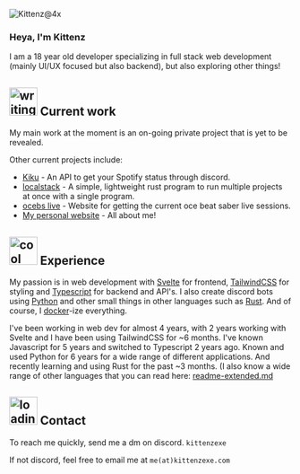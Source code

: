 ![Kittenz@4x](https://github.com/KittenzExe/KittenzExe/assets/67358250/5c56cafe-09fa-4881-94d5-978b48ed3240)

### Heya, I'm Kittenz

I am a 18 year old developer specializing in full stack web development (mainly UI/UX focused but also backend), but also exploring other things!

<h2><img src="https://github.com/KittenzExe/KittenzExe/assets/67358250/2f90a34c-cebd-481e-9af2-69a890abd685" alt="writing" height="50px"> Current work</h2>

My main work at the moment is an on-going private project that is yet to be revealed.

Other current projects include:
- [Kiku](https://github.com/kittenzexe/kiku) - An API to get your Spotify status through discord.
- [localstack](https://github.com/kittenzexe/localstack) - A simple, lightweight rust program to run multiple projects at once with a single program.
- [ocebs live](https://github.com/kittenzexe/ocebs-live) - Website for getting the current oce beat saber live sessions.
- [My personal website](https://kittenzexe.com) - All about me!

<h2><img src="https://github.com/KittenzExe/KittenzExe/assets/67358250/9b19271d-9233-41ec-ad97-a39981ea8aea" alt="cool" height="50px"> Experience</h2>
  
My passion is in web development with [Svelte](https://svelte.dev) for frontend, [TailwindCSS](https://tailwindcss.com/) for styling and [Typescript](https://www.typescriptlang.org/) for backend and API's. I also create discord bots using [Python](https://www.python.org/) and other small things in other languages such as [Rust](https://www.rust-lang.org/). And of course, I [docker](https://www.docker.com/)-ize everything.

I've been working in web dev for almost 4 years, with 2 years working with Svelte and I have been using TailwindCSS for ~6 months. I've known Javascript for 5 years and switched to Typescript 2 years ago. Known and used Python for 6 years for a wide range of different applications. And recently learning and using Rust for the past ~3 months. (I also know a wide range of other languages that you can read here: [readme-extended.md](https://github.com/KittenzExe/KittenzExe/blob/main/readme-extended.md#list-of-all-resources-and-languages-i-use-and-know)

<h2><img src="https://github.com/KittenzExe/KittenzExe/assets/67358250/87fc1f29-814d-4bf6-9bda-cfbf39e53e1c" alt="loading" height="50px"> Contact</h2>

To reach me quickly, send me a dm on discord. `kittenzexe`

If not discord, feel free to email me at `me(at)kittenzexe.com`

